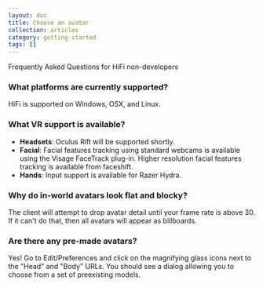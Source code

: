 ```yaml
---
layout: doc
title: Choose an avatar
collection: articles
category: getting-started
tags: []
---
```


Frequently Asked Questions for HiFi non-developers

### What platforms are currently supported?
HiFi is supported on Windows, OSX, and Linux.

### What VR support is available?
- **Headsets**: Oculus Rift will be supported shortly.
- **Facial**: Facial features tracking using standard webcams is available using the Visage FaceTrack plug-in. Higher resolution facial features tracking is available from faceshift.   
- **Hands**: Input support is available for Razer Hydra.  

### Why do in-world avatars look flat and blocky?
The client will attempt to drop avatar detail until your frame rate is above 30. If it can't do that, then all avatars will appear as billboards.

### Are there any pre-made avatars?
Yes! Go to Edit/Preferences and click on the magnifying glass icons next to the "Head" and "Body" URLs. You should see a dialog allowing you to choose from a set of preexisting models.
